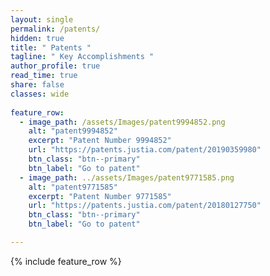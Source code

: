 ```yaml
---
layout: single
permalink: /patents/   
hidden: true
title: " Patents "
tagline: " Key Accomplishments "   
author_profile: true
read_time: true
share: false
classes: wide
    
feature_row:
  - image_path: /assets/Images/patent9994852.png
    alt: "patent9994852"
    excerpt: "Patent Number 9994852"
    url: "https://patents.justia.com/patent/20190359980"
    btn_class: "btn--primary"
    btn_label: "Go to patent"
  - image_path: ../assets/Images/patent9771585.png
    alt: "patent9771585"
    excerpt: "Patent Number 9771585"
    url: "https://patents.justia.com/patent/20180127750"
    btn_class: "btn--primary"
    btn_label: "Go to patent"

---
```

{% include feature_row %}


